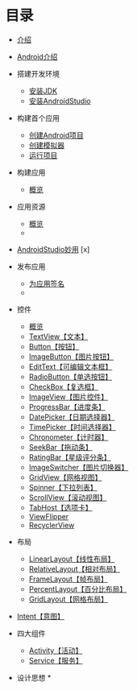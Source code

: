 # 目录
* [介绍](README.md) 
* [Android介绍](./chapter_0/android._Introductionmd.md) 
* 搭建开发环境
	* [安装JDK](./chapter_0/part1/installl_jdk.md) 
	* [安装AndroidStudio](./chapter_0/part1/install_ide.md) 
* 构建首个应用
	* [创建Android项目](./chapter_0/part2/creating_project.md) 
	* [创建模拟器](/chapter_0/part2/create_emulator.md)
	* [运行项目](chapter_0/part2/run_project.md) 

* 构建应用
  * [概览](./build/overview.md)

* 应用资源
  * [概览](chapter_0/part3/providing_resources.md)
  * 
* [AndroidStudio妙用]() [x]
* 发布应用
  * [为应用签名](./release/signature.md)
  *   

* 控件
  * [概览](./controls/overview.md)
  * [TextView【文本】](./controls/text_view.md)
  * [Button【按钮】](./controls/button.md)
  * [ImageButton【图片按钮】](./controls/image_button.md)
  * [EditText【可编辑文本框】](./controls/edit_text.md)
  * [RadioButton【单选按钮】](./controls/radio_button.md)
  * [CheckBox【复选框】](./controls/check_box.md)
  * [ImageView【图片控件】](./controls/image_view.md)
  * [ProgressBar【进度条】](./controls/progress_bar.md)
  * [DatePicker【日期选择器】](./controls/date_picker.md)
  * [TimePicker【时间选择器】](./controls/time_picker.md)
  * [Chronometer【计时器】](./controls/chronometer.md)
  * [SeekBar【拖动条】](./controls/seek_bar.md)
  * [RatingBar【星级评分条】](./controls/rating_bar.md)
  * [ImageSwitcher【图片切换器】](./controls/image_switcher.md)
  * [GridView【网格视图】](./controls/grid_view.md)
  * [Spinner【下拉列表】](./controls/spinner.md)
  * [ScrollView【滚动视图】](./controls/scroll_view.md)
  * [TabHost【选项卡】](./controls/tab_host.md)
  * [ViewFlipper](./controls/view_flipper.md)
  * [RecyclerView](./controls/recycler_view.md)
* 布局
  * [LinearLayout【线性布局】](./layout/linear_layout.md)
  * [RelativeLayout【相对布局】](./layout/relative_layout.md)
  * [FrameLayout【帧布局】](./layout/frame_layout.md)
  * [PercentLayout【百分比布局】](./layout/percent_layout.md)
  * [GridLayout【网格布局】](./layout/grid_layout.md)
* [Intent【意图】](./intent.md)
* 四大组件
  * [Activity【活动】](./component/activity.md)
  * [Service【服务】](./component/service.md)

* 设计思想
  * 